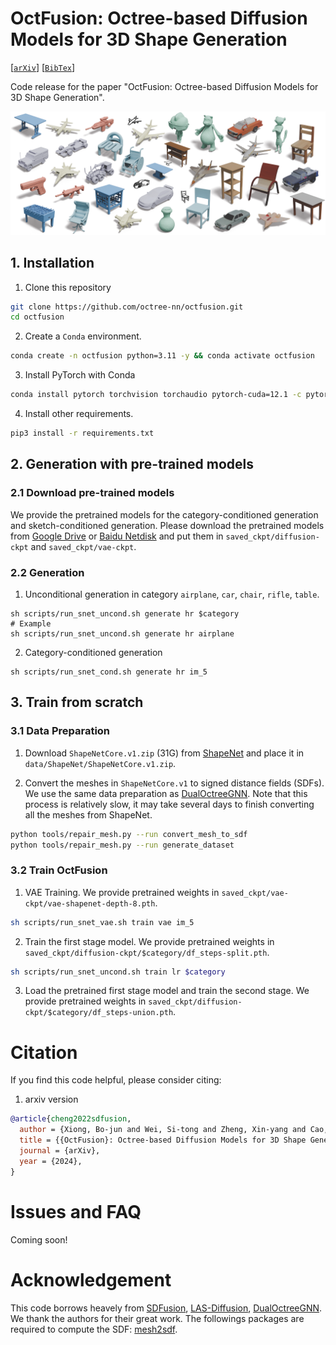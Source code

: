 # OctFusion: Octree-based Diffusion Models for 3D Shape Generation
[[`arXiv`](https://todo)]
[[`BibTex`](#citation)]

Code release for the paper "OctFusion: Octree-based Diffusion Models for 3D Shape Generation".

![teaser](./assets/teaser.png)


## 1. Installation
1. Clone this repository
```bash
git clone https://github.com/octree-nn/octfusion.git
cd octfusion
```
2. Create a `Conda` environment.
```bash
conda create -n octfusion python=3.11 -y && conda activate octfusion
```

3. Install PyTorch with Conda
```bash
conda install pytorch torchvision torchaudio pytorch-cuda=12.1 -c pytorch -c nvidia
```

4. Install other requirements.
```bash
pip3 install -r requirements.txt 
```

## 2. Generation with pre-trained models

### 2.1 Download pre-trained models
We provide the pretrained models for the category-conditioned generation and sketch-conditioned generation. Please download the pretrained models from [Google Drive](https://drive.google.com/drive/folders/140U_xzAy1MobUqurN67Fm2Y-3oWrZQ1m?usp=sharing) or [Baidu Netdisk](https://pan.baidu.com/s/15-jp9Mwtw4soch8GAC7qgQ?pwd=rhui) and put them in `saved_ckpt/diffusion-ckpt` and `saved_ckpt/vae-ckpt`.

### 2.2 Generation
1. Unconditional generation in category `airplane`, `car`, `chair`, `rifle`, `table`.
```
sh scripts/run_snet_uncond.sh generate hr $category
# Example
sh scripts/run_snet_uncond.sh generate hr airplane

```

2. Category-conditioned generation
```
sh scripts/run_snet_cond.sh generate hr im_5
```

## 3. Train from scratch
### 3.1 Data Preparation

1. Download `ShapeNetCore.v1.zip` (31G) from [ShapeNet](https://shapenet.org/) and place it in `data/ShapeNet/ShapeNetCore.v1.zip`.

2. Convert the meshes in `ShapeNetCore.v1` to signed distance fields (SDFs).
We use the same data preparation as [DualOctreeGNN](https://github.com/microsoft/DualOctreeGNN.git). Note that this process is relatively slow, it may take several days to finish converting all the meshes from ShapeNet. 
```bash
python tools/repair_mesh.py --run convert_mesh_to_sdf
python tools/repair_mesh.py --run generate_dataset
```



### 3.2 Train OctFusion
1. VAE Training. We provide pretrained weights in `saved_ckpt/vae-ckpt/vae-shapenet-depth-8.pth`.
```bash
sh scripts/run_snet_vae.sh train vae im_5
```
2. Train the first stage model. We provide pretrained weights in `saved_ckpt/diffusion-ckpt/$category/df_steps-split.pth`.
```bash
sh scripts/run_snet_uncond.sh train lr $category
```

3. Load the pretrained first stage model and train the second stage. We provide pretrained weights in `saved_ckpt/diffusion-ckpt/$category/df_steps-union.pth`. 

# <a name="citation"></a> Citation

If you find this code helpful, please consider citing:


1. arxiv version
```BibTeX
@article{cheng2022sdfusion,
  author = {Xiong, Bo-jun and Wei, Si-tong and Zheng, Xin-yang and Cao, Yan-pei and Lian, Zhouhui and Wang, Peng-shuai},
  title = {{OctFusion}: Octree-based Diffusion Models for 3D Shape Generation},
  journal = {arXiv},
  year = {2024},
}
```

# <a name="issue"></a> Issues and FAQ
Coming soon!

# Acknowledgement
This code borrows heavely from [SDFusion](https://github.com/yccyenchicheng/SDFusion), [LAS-Diffusion](https://github.com/Zhengxinyang/LAS-Diffusion), [DualOctreeGNN](https://github.com/microsoft/DualOctreeGNN). We thank the authors for their great work. The followings packages are required to compute the SDF: [mesh2sdf](https://github.com/wang-ps/mesh2sdf).
